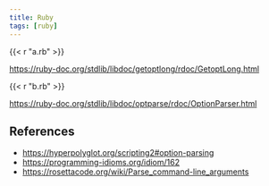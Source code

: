 ```yaml
---
title: Ruby
tags: [ruby]
---
```


{{< r "a.rb" >}}

<https://ruby-doc.org/stdlib/libdoc/getoptlong/rdoc/GetoptLong.html>

{{< r "b.rb" >}}

<https://ruby-doc.org/stdlib/libdoc/optparse/rdoc/OptionParser.html>

## References

- <https://hyperpolyglot.org/scripting2#option-parsing>
- <https://programming-idioms.org/idiom/162>
- <https://rosettacode.org/wiki/Parse_command-line_arguments>
